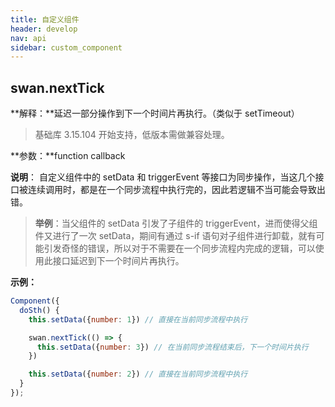 ```yaml
---
title: 自定义组件
header: develop
nav: api
sidebar: custom_component
---
```


## swan.nextTick



**解释：**延迟一部分操作到下一个时间片再执行。（类似于 setTimeout）
> 基础库 3.15.104 开始支持，低版本需做兼容处理。

**参数：**function callback

**说明**：
自定义组件中的 setData 和 triggerEvent 等接口为同步操作，当这几个接口被连续调用时，都是在一个同步流程中执行完的，因此若逻辑不当可能会导致出错。

> **举例**：当父组件的 setData 引发了子组件的 triggerEvent，进而使得父组件又进行了一次 setData，期间有通过 s-if 语句对子组件进行卸载，就有可能引发奇怪的错误，所以对于不需要在一个同步流程内完成的逻辑，可以使用此接口延迟到下一个时间片再执行。


**示例：**

```js
Component({
  doSth() {
    this.setData({number: 1}) // 直接在当前同步流程中执行

    swan.nextTick(() => {
      this.setData({number: 3}) // 在当前同步流程结束后，下一个时间片执行
    })

    this.setData({number: 2}) // 直接在当前同步流程中执行
  }
});
```